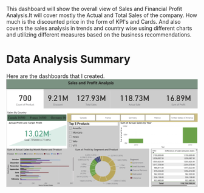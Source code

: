 This dashboard will show the overall view of Sales and Financial Profit Analysis.It will cover mostly the Actual and Total Sales of the company.
How much is the discounted price in the form of KPI's and Cards.
And also covers the sales analysis in trends and country wise using different charts and utilizing different measures based on the business recommendations.

# Data Analysis Summary

Here are the dashboards that I created. 
![alt text][kaavdashboard]



<!-- Image References -->
[kaavdashboard]: 32045B5E-DEFD-486B-8069-72E022628B28.jpeg "My original layout for the dashboards"
